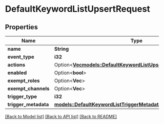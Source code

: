 # DefaultKeywordListUpsertRequest

## Properties

Name | Type | Description | Notes
------------ | ------------- | ------------- | -------------
**name** | **String** |  | 
**event_type** | **i32** |  | 
**actions** | Option<[**Vec<models::DefaultKeywordListUpsertRequestActionsInner>**](DefaultKeywordListUpsertRequest_actions_inner.md)> |  | [optional]
**enabled** | Option<**bool**> |  | [optional]
**exempt_roles** | Option<**Vec<String>**> |  | [optional]
**exempt_channels** | Option<**Vec<String>**> |  | [optional]
**trigger_type** | **i32** |  | 
**trigger_metadata** | [**models::DefaultKeywordListTriggerMetadata**](DefaultKeywordListTriggerMetadata.md) |  | 

[[Back to Model list]](../README.md#documentation-for-models) [[Back to API list]](../README.md#documentation-for-api-endpoints) [[Back to README]](../README.md)


